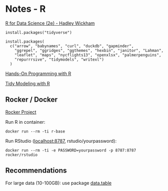# Notes - R

[R for Data Science (2e) - Hadley Wickham](https://r4ds.hadley.nz/)  

```
install.packages("tidyverse")

install.packages(
  c("arrow", "babynames", "curl", "duckdb", "gapminder", 
    "ggrepel", "ggridges", "ggthemes", "hexbin", "janitor", "Lahman", 
    "leaflet", "maps", "nycflights13", "openxlsx", "palmerpenguins", 
    "repurrrsive", "tidymodels", "writexl")
  )
```

[Hands-On Programming with R](https://rstudio-education.github.io/hopr/)

[Tidy Modeling with R](https://www.tmwr.org/)  


## Rocker / Docker

[Rocker Project](https://rocker-project.org/)  


Run R in container:
```
docker run --rm -ti r-base
```

Run RStudio ([localhost:8787](http://localhost:8787), rstudio/yourpassword):

```
docker run --rm -ti -e PASSWORD=yourpassword -p 8787:8787 rocker/rstudio
```


## Recommendations

For large data (10-100GB): use package
[data.table](https://github.com/Rdatatable/data.table)

